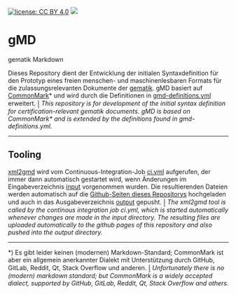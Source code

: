 [![license: CC BY 4.0](https://img.shields.io/badge/license-CC_BY_4.0-brightgreen.svg)](https://creativecommons.org/licenses/by/4.0/)
[![](https://github.com/volkerdoerr/gmd/actions/workflows/continous-integration.yml/badge.svg)](https://github.com/volkerdoerr/gmd/actions)

# gMD

gematik Markdown

Dieses Repository dient der Entwicklung der initialen Syntaxdefinition für den Prototyp eines freien menschen- und maschinenlesbaren Formats für die zulassungsrelevanten Dokumente der [gematik](https://www.gematik.de). gMD basiert auf [CommonMark](https://commonmark.org)* und wird durch die Definitionen in [gmd-definitions.yml](gmd-definitions.yml) erweitert. ⸾ _This repository is for development of the initial syntax definition for certification-relevant gematik documents. gMD is based on CommonMark* and is extended by the definitions found in gmd-definitions.yml._

---

## Tooling

[xml2gmd](https://www.to-be-implemeted.com) wird vom Continuous-Integration-Job [ci.yml](.github/workflows/converter.yml) aufgerufen, der immer dann automatisch gestartet wird, wenn Änderungen im Eingabeverzeichnis [input](input) vorgenommen wurden. Die resultierenden Dateien werden automatisch auf die [Github-Seiten dieses Repositorys](https://volkerdoerr.github.io/gmd/) hochgeladen und auch in das Ausgabeverzeichnis [output](output) gepusht. ⸾ _The xml2gmd tool is called by the continous integration job ci.yml, which is started automatically whenever changes are made in the input directory. The resulting files are uploaded automatically to the github pages of this repository and also pushed into the output directory._

---

*) Es gibt leider keinen (modernen) Markdown-Standard; CommonMark ist aber ein allgemein anerkannter Dialekt mit Unterstützung durch GitHub, GitLab, Reddit, Qt, Stack Overflow und anderen. ⸾ _Unfortunately there is no (modern) markdown standard; but CommonMark is a widely accepted dialect, supported by GitHub, GitLab, Reddit, Qt, Stack Overflow and others._
